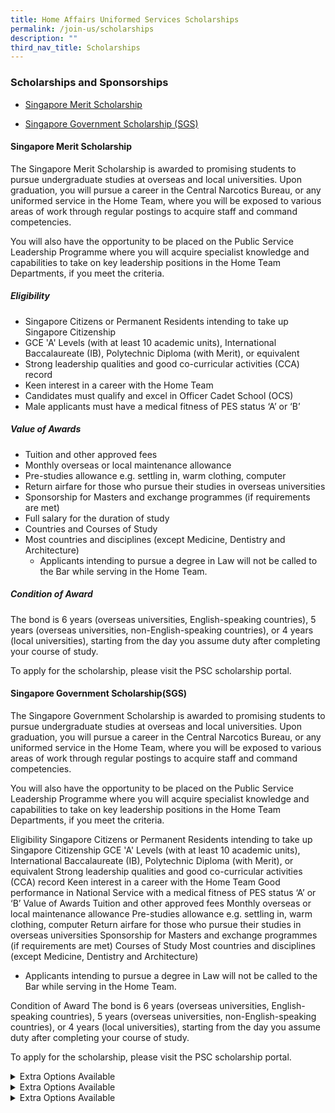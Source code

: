 ```yaml
---
title: Home Affairs Uniformed Services Scholarships
permalink: /join-us/scholarships
description: ""
third_nav_title: Scholarships
---
```

### Scholarships and Sponsorships

* <p><a href="#Singapore Merit Scholarship">
  Singapore Merit Scholarship
</a></p>
* <p><a href="#Singapore Government Scholarship (SGS)">
  Singapore Government Scholarship (SGS)
</a></p>



<h4 id="Singapore Merit Scholarship">Singapore Merit Scholarship</h4>

The Singapore Merit Scholarship is awarded to promising students to pursue undergraduate studies at overseas and local universities. Upon graduation, you will pursue a career in the Central Narcotics Bureau, or any uniformed service in the Home Team, where you will be exposed to various areas of work through regular postings to acquire staff and command competencies.

You will also have the opportunity to be placed on the Public Service Leadership Programme where you will acquire specialist knowledge and capabilities to take on key leadership positions in the Home Team Departments, if you meet the criteria.

##### Eligibility
* Singapore Citizens or Permanent Residents intending to take up Singapore Citizenship
* GCE 'A' Levels (with at least 10 academic units), International Baccalaureate (IB), Polytechnic Diploma (with Merit), or equivalent
* Strong leadership qualities and good co-curricular activities (CCA) record
* Keen interest in a career with the Home Team
* Candidates must qualify and excel in Officer Cadet School (OCS)
* Male applicants must have a medical fitness of PES status ‘A’ or ‘B’

##### Value of Awards
* Tuition and other approved fees
* Monthly overseas or local maintenance allowance
* Pre-studies allowance e.g. settling in, warm clothing, computer
* Return airfare for those who pursue their studies in overseas universities
* Sponsorship for Masters and exchange programmes (if requirements are met)
* Full salary for the duration of study
* Countries and Courses of Study
* Most countries and disciplines (except Medicine, Dentistry and Architecture)
	* Applicants intending to pursue a degree in Law will not be called to the Bar while serving in the Home Team.

##### Condition of Award
The bond is 6 years (overseas universities, English-speaking countries), 5 years (overseas universities, non-English-speaking countries), or 4 years (local universities), starting from the day you assume duty after completing your course of study.

To apply for the scholarship, please visit the PSC scholarship portal.

<h4 id="Singapore Government Scholarship (SGS)">Singapore Government Scholarship(SGS)</h4>

The Singapore Government Scholarship is awarded to promising students to pursue undergraduate studies at overseas and local universities. Upon graduation, you will pursue a career in the Central Narcotics Bureau, or any uniformed service in the Home Team, where you will be exposed to various areas of work through regular postings to acquire staff and command competencies.

You will also have the opportunity to be placed on the Public Service Leadership Programme where you will acquire specialist knowledge and capabilities to take on key leadership positions in the Home Team Departments, if you meet the criteria.

Eligibility
Singapore Citizens or Permanent Residents intending to take up Singapore Citizenship
GCE 'A' Levels (with at least 10 academic units), International Baccalaureate (IB), Polytechnic Diploma (with Merit), or equivalent
Strong leadership qualities and good co-curricular activities (CCA) record
Keen interest in a career with the Home Team
Good performance in National Service with a medical fitness of PES status ‘A’ or ‘B’
Value of Awards
Tuition and other approved fees
Monthly overseas or local maintenance allowance
Pre-studies allowance e.g. settling in, warm clothing, computer
Return airfare for those who pursue their studies in overseas universities
Sponsorship for Masters and exchange programmes (if requirements are met)
Courses of Study
Most countries and disciplines (except Medicine, Dentistry and Architecture)

* Applicants intending to pursue a degree in Law will not be called to the Bar while serving in the Home Team.

Condition of Award
The bond is 6 years (overseas universities, English-speaking countries), 5 years (overseas universities, non-English-speaking countries), or 4 years (local universities), starting from the day you assume duty after completing your course of study.

To apply for the scholarship, please visit the PSC scholarship portal.

<details class="accordion">
  <summary class='header'>
    Extra Options Available
  </summary>
  <div class="body">
    <ul class="unorderd-list">
      <li>$5 onion</li>
      <li>$5 onion</li>
    </ul>
  </div>
</details>
<details class="accordion">
  <summary class='header'>
    Extra Options Available
  </summary>
  <div class="body">
    <P>
      Lorem Ipsum is simply dummy text of the printing and typesetting industry. Lorem Ipsum has been the industry's standard dummy text ever since the 1500s, when an unknown printer took a galley of type and scrambled it to make a type specimen book. It has survived not only five centuries, but also the leap into electronic typesetting.
    </p>
        <ul class="unorderd-list">
      <li>$5 onion</li>
      <li>$5 onion</li>
    </ul>
        <P>
      Lorem Ipsum is simply dummy text of the printing and typesetting industry. Lorem Ipsum has been the industry's standard dummy text ever since the 1500s.
    </p>
  </div>
</details>
<details class="accordion">
  <summary class='header'>
    Extra Options Available
  </summary>
  <div class="body">
    <ul class="">
      <li>$5 onion</li>
      <li>$5 onion</li>
    </ul>
  </div>
</details>